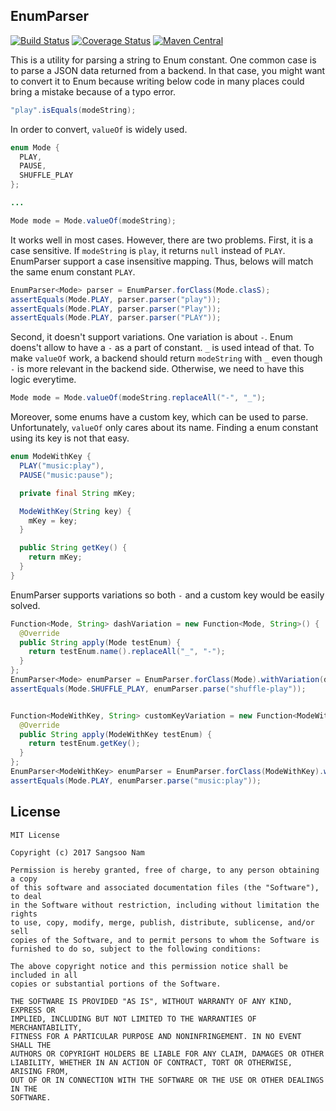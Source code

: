 ## EnumParser
[![Build Status](https://travis-ci.org/SangsooNam/enumparser.svg?branch=master)](https://travis-ci.org/SangsooNam/enumparser)
[![Coverage Status](https://coveralls.io/repos/github/SangsooNam/enumparser/badge.svg?branch=master)](https://coveralls.io/github/SangsooNam/enumparser?branch=master)
[![Maven Central](https://maven-badges.herokuapp.com/maven-central/io.github.sangsoonam/enumparser/badge.svg)](https://maven-badges.herokuapp.com/maven-central/io.github.sangsoonam/enumparser)

This is a utility for parsing a string to Enum constant. One common case is to parse a JSON data returned from a backend. In that case, you might want to convert it to Enum because writing below code in many places could bring a mistake because of a typo error.
```java
"play".isEquals(modeString);
```

In order to convert, `valueOf` is widely used.
```java
enum Mode {
  PLAY,
  PAUSE,
  SHUFFLE_PLAY
};

...

Mode mode = Mode.valueOf(modeString);
```

It works well in most cases. However, there are two problems. First, it is a case sensitive. If `modeString` is `play`, it returns `null` instead of `PLAY`. EnumParser support a case insensitive mapping. Thus, belows will match the same enum constant `PLAY`.

```java
EnumParser<Mode> parser = EnumParser.forClass(Mode.clasS);
assertEquals(Mode.PLAY, parser.parser("play"));
assertEquals(Mode.PLAY, parser.parser("Play"));
assertEquals(Mode.PLAY, parser.parser("PLAY"));
```

Second, it doesn't support variations. One variation is about `-`. Enum doens't allow to have a `-` as a part of constant. `_` is used intead of that. To make `valueOf` work, a backend should return `modeString` with `_` even though `-` is more relevant in the backend side. Otherwise, we need to have this logic everytime.
```java
Mode mode = Mode.valueOf(modeString.replaceAll("-", "_");
```

Moreover, some enums have a custom key, which can be used to parse. Unfortunately, `valueOf` only cares about its name. Finding a enum constant using its key is not that easy. 
```java
enum ModeWithKey {
  PLAY("music:play"),
  PAUSE("music:pause");

  private final String mKey;

  ModeWithKey(String key) {
    mKey = key;
  }

  public String getKey() {
    return mKey;
  }
}
```

EnumParser supports variations so both `-` and a custom key would be easily solved. 
```java
Function<Mode, String> dashVariation = new Function<Mode, String>() {
  @Override
  public String apply(Mode testEnum) {
    return testEnum.name().replaceAll("_", "-");
  }
};
EnumParser<Mode> enumParser = EnumParser.forClass(Mode).withVariation(dashVariation);
assertEquals(Mode.SHUFFLE_PLAY, enumParser.parse("shuffle-play"));
```
```java

Function<ModeWithKey, String> customKeyVariation = new Function<ModeWithKey, String>() {
  @Override
  public String apply(ModeWithKey testEnum) {
    return testEnum.getKey();
  }
};
EnumParser<ModeWithKey> enumParser = EnumParser.forClass(ModeWithKey).withVariation(customKeyVariation);
assertEquals(Mode.PLAY, enumParser.parse("music:play"));
```


## License
```
MIT License

Copyright (c) 2017 Sangsoo Nam

Permission is hereby granted, free of charge, to any person obtaining a copy
of this software and associated documentation files (the "Software"), to deal
in the Software without restriction, including without limitation the rights
to use, copy, modify, merge, publish, distribute, sublicense, and/or sell
copies of the Software, and to permit persons to whom the Software is
furnished to do so, subject to the following conditions:

The above copyright notice and this permission notice shall be included in all
copies or substantial portions of the Software.

THE SOFTWARE IS PROVIDED "AS IS", WITHOUT WARRANTY OF ANY KIND, EXPRESS OR
IMPLIED, INCLUDING BUT NOT LIMITED TO THE WARRANTIES OF MERCHANTABILITY,
FITNESS FOR A PARTICULAR PURPOSE AND NONINFRINGEMENT. IN NO EVENT SHALL THE
AUTHORS OR COPYRIGHT HOLDERS BE LIABLE FOR ANY CLAIM, DAMAGES OR OTHER
LIABILITY, WHETHER IN AN ACTION OF CONTRACT, TORT OR OTHERWISE, ARISING FROM,
OUT OF OR IN CONNECTION WITH THE SOFTWARE OR THE USE OR OTHER DEALINGS IN THE
SOFTWARE.
```
